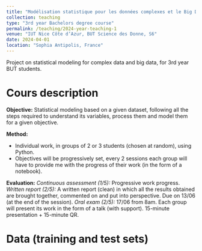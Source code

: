 ```yaml
---
title: "Modélisation statistique pour les données complexes et le Big Data"
collection: teaching
type: "3rd year Bachelors degree course"
permalink: /teaching/2024-year-teaching-1
venue: "IUT Nice Côte d’Azur, BUT Science des Donne, S6"
date: 2024-04-01
location: "Sophia Antipolis, France"
---
```


Project on statistical modeling for complex data and big data, for 3rd year BUT students.

Cours description
======
**Objective:** Statistical modeling based on a given dataset, following all the steps required to understand its variables, process them and model them for a given objective. 

**Method:** 
* Individual work, in groups of 2 or 3 students (chosen at random), using Python.
* Objectives will be progressively set, every 2 sessions each group will have to provide me with the progress of their work (in the form of a notebook).

**Evaluation:**
*Continuous assessment (1/5):* Progressive work progress.
*Written report (2/5):* A written report (clean) in which all the results obtained are brought together, commented on and put into perspective. Due on 13/06 (at the end of the session).
*Oral exam (2/5):* 17/06 from 8am. Each group will present its work in the form of a talk (with support). 15-minute presentation + 15-minute QR.
<!---
[Slides](http://ibalelli.github.io/files/course_material/mod_stat_BUT/Diapo_project.pdf) <br/>
-->

Data (training and test sets)
======
<!---
[Data (.zip)](http://ibalelli.github.io/files/course_material/mod_stat_BUT/TP1_Histogramme_partie1.ipynb) <br/>
-->


<!---
-->
